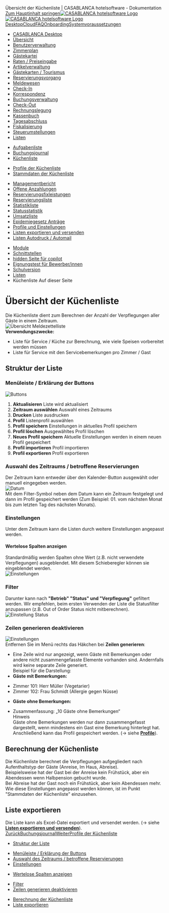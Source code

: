 Übersicht der Küchenliste | CASABLANCA hotelsoftware - Dokumentation  
[Zum Hauptinhalt springen](https://docs.casablanca.at/desktop/lists/catering_list/#__docusaurus_skipToContent_fallback)[![CASABLANCA hotelsoftware Logo](https://docs.casablanca.at/img/logo.png) ![CASABLANCA hotelsoftware Logo](https://docs.casablanca.at/img/Casablanca_LOGO_2022_neg.png)](https://docs.casablanca.at/) [Desktop](https://docs.casablanca.at/desktop/desktop/)[Cloud](https://docs.casablanca.at/cloud/cloud_systems/)[FAQ](https://docs.casablanca.at/faq)[Onboarding](https://docs.casablanca.at/onboarding/fiscalization)[Systemvoraussetzungen](https://docs.casablanca.at/system_requirements)  
* [CASABLANCA Desktop](https://docs.casablanca.at/desktop/desktop/)
* [Übersicht](https://docs.casablanca.at/desktop/interface/)
* [Benutzerverwaltung](https://docs.casablanca.at/desktop/user_management/)
* [Zimmerplan](https://docs.casablanca.at/desktop/room_plan/)
* [Gästekartei](https://docs.casablanca.at/desktop/guest_profile/)
* [Raten / Preiseingabe](https://docs.casablanca.at/desktop/raten/)
* [Artikelverwaltung](https://docs.casablanca.at/desktop/articles/)
* [Gästekarten / Tourismus](https://docs.casablanca.at/desktop/guest_cards/)
* [Reservierungsvorgang](https://docs.casablanca.at/desktop/reservation_process/)
* [Meldewesen](https://docs.casablanca.at/desktop/registration/)
* [Check-In](https://docs.casablanca.at/desktop/check_in/)
* [Korrespondenz](https://docs.casablanca.at/desktop/correspondence/)
* [Buchungsverwaltung](https://docs.casablanca.at/desktop/account/)
* [Check-Out](https://docs.casablanca.at/desktop/check-out/)
* [Rechnungslegung](https://docs.casablanca.at/desktop/accounting/)
* [Kassenbuch](https://docs.casablanca.at/desktop/cashbook/)
* [Tagesabschluss](https://docs.casablanca.at/desktop/daily_closing/)
* [Fiskalisierung](https://docs.casablanca.at/desktop/fiscalization/)
* [Steuerumstellungen](https://docs.casablanca.at/desktop/tax_changes/)
* [Listen](https://docs.casablanca.at/desktop/lists/)
+ [Aufgabenliste](https://docs.casablanca.at/desktop/lists/todolist/)
+ [Buchungsjournal](https://docs.casablanca.at/desktop/lists/booking_journal/)
+ [Küchenliste](https://docs.casablanca.at/desktop/lists/catering_list/)
- [Profile der Küchenliste](https://docs.casablanca.at/desktop/lists/catering_list/profiles)
- [Stammdaten der Küchenliste](https://docs.casablanca.at/desktop/lists/catering_list/base_data)
+ [Managementbericht](https://docs.casablanca.at/desktop/lists/managementreport/)
+ [Offene Anzahlungen](https://docs.casablanca.at/desktop/lists/deposit_list/)
+ [Reservierungsfixleistungen](https://docs.casablanca.at/desktop/lists/fixed_reservation_services/)
+ [Reservierungsliste](https://docs.casablanca.at/desktop/lists/reservationlist/)
+ [Statistikliste](https://docs.casablanca.at/desktop/lists/statistiklist/)
+ [Statusstatistik](https://docs.casablanca.at/desktop/lists/statusstatistic/)
+ [Umsatzliste](https://docs.casablanca.at/desktop/lists/saleslist/)
+ [Epidemiegesetz Anträge](https://docs.casablanca.at/desktop/lists/epidemic_law/)
+ [Profile und Einstellungen](https://docs.casablanca.at/desktop/lists/settings/)
+ [Listen exportieren und versenden](https://docs.casablanca.at/desktop/lists/list_export/)
+ [Listen Autodruck / Automail](https://docs.casablanca.at/desktop/lists/list_autoprint_automail/)
* [Module](https://docs.casablanca.at/desktop/module/)
* [Schnittstellen](https://docs.casablanca.at/desktop/interfaces/)
* [hidden Seite für copilot](https://docs.casablanca.at/desktop/hidden_copilot)
* [Eignungstest für Bewerber/innen](https://docs.casablanca.at/desktop/qualification)
* [Schulversion](https://docs.casablanca.at/desktop/schoolversion)  
* [Listen](https://docs.casablanca.at/desktop/lists/)
* Küchenliste
Auf dieser Seite

# Übersicht der Küchenliste  
Die Küchenliste dient zum Berechnen der Anzahl der Verpflegungen aller Gäste in einem Zeitraum.  
![Übersicht Meldezettelliste](https://docs.casablanca.at/assets/images/overview-15b53b13af4777269ca7957af276ce3f.png "Übersicht Meldezettelliste")  
**Verwendungszwecke:**  
* Liste für Service / Küche zur Berechnung, wie viele Speisen vorbereitet werden müssen
* Liste für Service mit den Servicebemerkungen pro Zimmer / Gast

## Struktur der Liste[](https://docs.casablanca.at/desktop/lists/catering_list/#struktur-der-liste "Direkter Link zu Struktur der Liste")  
### Menüleiste / Erklärung der Buttons[](https://docs.casablanca.at/desktop/lists/catering_list/#menüleiste--erklärung-der-buttons "Direkter Link zu Menüleiste / Erklärung der Buttons")  
![Buttons](https://docs.casablanca.at/assets/images/buttons-8e7dc824b12d69dcb64873466a3e51c3.png "Buttons")  
1. **Aktualisieren** Liste wird aktualisiert
2. **Zeitraum auswählen** Auswahl eines Zeitraums
3. **Drucken** Liste ausdrucken
4. **Profil** Listenprofil auswählen
5. **Profil speichern** Einstellungen in aktuelles Profil speichern
6. **Profil löschen** Ausgewähltes Profil löschen
7. **Neues Profil speichern** Aktuelle Einstellungen werden in einem neuen Profil gespeichert
8. **Profil importieren** Profil importieren
9. **Profil exportieren** Profil exportieren

### Auswahl des Zeitraums / betroffene Reservierungen[](https://docs.casablanca.at/desktop/lists/catering_list/#auswahl-des-zeitraums--betroffene-reservierungen "Direkter Link zu Auswahl des Zeitraums / betroffene Reservierungen")  
Der Zeitraum kann entweder über den Kalender-Button ausgewählt oder manuell eingegeben werden.  
![Datum](https://docs.casablanca.at/assets/images/date-7fe0200daad44370ebb8522fa11db6dd.png "Datum")  
Mit dem Filter-Symbol neben dem Datum kann ein Zeitraum festgelegt und dann im Profil gespeichert werden (Zum Beispiel: 01. vom nächsten Monat bis zum letzten Tag des nächsten Monats).

### Einstellungen[](https://docs.casablanca.at/desktop/lists/catering_list/#einstellungen "Direkter Link zu Einstellungen")  
Unter dem Zeitraum kann die Listen durch weitere Einstellungen angepasst werden.  
#### Wertelose Spalten anzeigen[](https://docs.casablanca.at/desktop/lists/catering_list/#wertelose-spalten-anzeigen "Direkter Link zu Wertelose Spalten anzeigen")  
Standardmäßig werden Spalten ohne Wert (z.B. nicht verwendete Verpflegungen) ausgeblendet. Mit diesem Schieberegler können sie eingeblendet werden.  
![Einstellungen](https://docs.casablanca.at/assets/images/settings1-6be42d7090f84600005b8a80e29b6bdd.png "Einstellungen")

### Filter[](https://docs.casablanca.at/desktop/lists/catering_list/#filter "Direkter Link zu Filter")  
Darunter kann nach **"Betrieb" "Status" und "Verpflegung"** gefiltert werden.
Wir empfehlen, beim ersten Verwenden der Liste die Statusfilter anzupassen (z.B. Out of Order Status nicht mitberechnen).  
![Einstellung Status](https://docs.casablanca.at/assets/images/settings2-52409b98ff9775b81ba511c4e0ba9fe8.png "Einstellung Status")

### Zeilen generieren deaktivieren[](https://docs.casablanca.at/desktop/lists/catering_list/#zeilen-generieren-deaktivieren "Direkter Link zu Zeilen generieren deaktivieren")  
![Einstellungen](https://docs.casablanca.at/assets/images/zeilen_generieren-f995869df20978fd6b979433aa8864e5.png "Einstellungen")  
Entfernen Sie im Menü rechts das Häkchen bei **Zeilen generieren**:  
* Eine Zeile wird nur angezeigt, wenn Gäste mit Bemerkungen oder andere nicht zusammengefasste Elemente vorhanden sind. Andernfalls wird keine separate Zeile generiert.  
Beispiel für die Darstellung:  
* **Gäste mit Bemerkungen:**  
+ Zimmer 101: Herr Müller (Vegetarier)
+ Zimmer 102: Frau Schmidt (Allergie gegen Nüsse)
* **Gäste ohne Bemerkungen:**  
+ Zusammenfassung: „10 Gäste ohne Bemerkungen“  
Hinweis  
Gäste ohne Bemerkungen werden nur dann zusammengefasst dargestellt, wenn mindestens ein Gast eine Bemerkung hinterlegt hat.  
Anschließend kann das Profil gespeichert werden. (-> siehe **[Profile](https://docs.casablanca.at/desktop/lists/settings/)**).

## Berechnung der Küchenliste[](https://docs.casablanca.at/desktop/lists/catering_list/#berechnung-der-küchenliste "Direkter Link zu Berechnung der Küchenliste")  
Die Küchenliste berechnet die Verpflegungen aufgegliedert nach Aufenthaltstyp der Gäste (Anreise, Im Haus, Abreise).  
Beispielsweise hat der Gast bei der Anreise kein Frühstück, aber ein Abendessen wenn Halbpension gebucht wurde.  
Bei Abreise hat der Gast noch ein Frühstück, aber kein Abendessen mehr.  
Wie diese Einstellungen angepasst werden können, ist im Punkt "Stammdaten der Küchenliste" einzusehen.

## Liste exportieren[](https://docs.casablanca.at/desktop/lists/catering_list/#liste-exportieren "Direkter Link zu Liste exportieren")  
Die Liste kann als Excel-Datei exportiert und versendet werden. (-> siehe **[Listen exportieren und versenden](https://docs.casablanca.at/desktop/lists/list_export/)**).  
[ZurückBuchungsjournal](https://docs.casablanca.at/desktop/lists/booking_journal/)[WeiterProfile der Küchenliste](https://docs.casablanca.at/desktop/lists/catering_list/profiles)  
* [Struktur der Liste](https://docs.casablanca.at/desktop/lists/catering_list/#struktur-der-liste)
+ [Menüleiste / Erklärung der Buttons](https://docs.casablanca.at/desktop/lists/catering_list/#menüleiste--erklärung-der-buttons)
+ [Auswahl des Zeitraums / betroffene Reservierungen](https://docs.casablanca.at/desktop/lists/catering_list/#auswahl-des-zeitraums--betroffene-reservierungen)
+ [Einstellungen](https://docs.casablanca.at/desktop/lists/catering_list/#einstellungen)
- [Wertelose Spalten anzeigen](https://docs.casablanca.at/desktop/lists/catering_list/#wertelose-spalten-anzeigen)
+ [Filter](https://docs.casablanca.at/desktop/lists/catering_list/#filter)
+ [Zeilen generieren deaktivieren](https://docs.casablanca.at/desktop/lists/catering_list/#zeilen-generieren-deaktivieren)
* [Berechnung der Küchenliste](https://docs.casablanca.at/desktop/lists/catering_list/#berechnung-der-küchenliste)
* [Liste exportieren](https://docs.casablanca.at/desktop/lists/catering_list/#liste-exportieren)